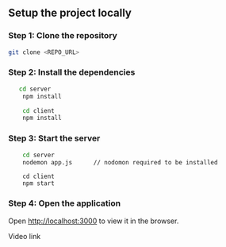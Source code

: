 ## Setup the project locally 

### Step 1: Clone the repository
```bash
git clone <REPO_URL>
```

### Step 2: Install the dependencies
```bash
   cd server
    npm install
```

```bash
    cd client
    npm install
```

### Step 3: Start the server
```bash
    cd server
    nodemon app.js      // nodomon required to be installed
```

```
    cd client
    npm start
```

### Step 4: Open the application
Open [http://localhost:3000](http://localhost:3000) to view it in the browser.



Video link